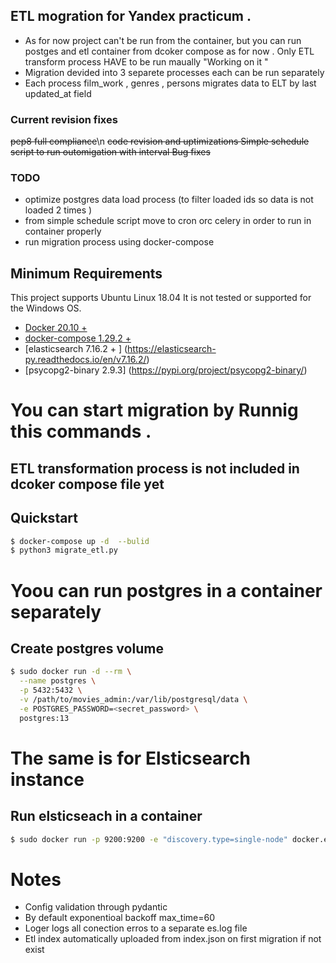 ## ETL mogration for Yandex practicum .

- As for now project can't be run from the container,
     but you can run postges and etl container from dcoker compose as for now . Only ETL transform process HAVE to be run maually  "Working on it "   
- Migration devided into 3 separete processes each can be run separately
- Each process film_work , genres , persons  migrates data to ELT by last updated_at field 
### Current revision fixes 
   <s>pep8 full compliance</s>\n
   <del> code revision and uptimizations</s>
   <del>Simple schedule script to  run outomigation with interval</del>
   <del> Bug fixes</del>
### TODO
  - optimize postgres data load process (to filter loaded ids so data is not loaded 2 times  )
  - from simple schedule script move to cron orc celery in order to run in container properly
  - run migration process using docker-compose


## Minimum Requirements
This project supports Ubuntu Linux 18.04  It is not tested or supported for the Windows OS.

- [Docker 20.10 +](https://docs.docker.com/)
- [docker-compose  1.29.2 + ](https://docs.docker.com/compose/)
- [elasticsearch 7.16.2 + ]  (https://elasticsearch-py.readthedocs.io/en/v7.16.2/)
- [psycopg2-binary 2.9.3]  (https://pypi.org/project/psycopg2-binary/)


 # You can start migration by Runnig this commands . 
 ## ETL transformation process is not included in dcoker compose file yet 
## Quickstart

```bash
$ docker-compose up -d  --bulid 
$ python3 migrate_etl.py


```
# Yoou  can run postgres in a container separately
## Create postgres volume
```bash
$ sudo docker run -d --rm \
  --name postgres \
  -p 5432:5432 \
  -v /path/to/movies_admin:/var/lib/postgresql/data \
  -e POSTGRES_PASSWORD=<secret_password> \
  postgres:13 


```
#  The same is for Elsticsearch instance
## Run elsticseach in a container
```bash
$ sudo docker run -p 9200:9200 -e "discovery.type=single-node" docker.elastic.co/elasticsearch/elasticsearch:7.7.0 ^C

```
# Notes 
- Config validation through pydantic 
- By default exponentioal backoff max_time=60  
- Loger logs all conection erros to  a separate es.log file 
- Etl index automatically uploaded from index.json on first migration if not exist
